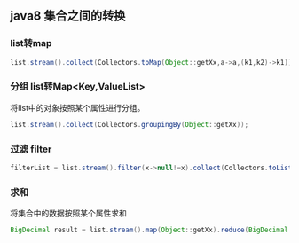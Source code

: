 ## java8 集合之间的转换
### list转map
```java
list.stream().collect(Collectors.toMap(Object::getXx,a->a,(k1,k2)->k1));
```
### 分组 list转Map<Key,ValueList>
将list中的对象按照某个属性进行分组。
```java
list.stream().collect(Collectors.groupingBy(Object::getXx));
```
### 过滤 filter
```java
filterList = list.stream().filter(x->null!=x).collect(Collectors.toList);
```

### 求和
将集合中的数据按照某个属性求和
```java
BigDecimal result = list.stream().map(Object::getXx).reduce(BigDecimal.ZERO,BigDecimal::add);
```
